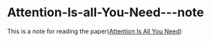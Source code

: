 # Attention-Is-all-You-Need---note

This is a note for reading the paper([Attention Is All You Need])

[Attention Is All You Need]: https://arxiv.org/abs/1706.03762
